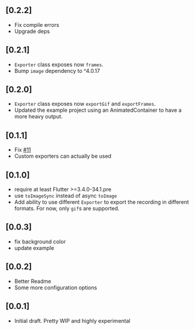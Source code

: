 ## [0.2.2]

* Fix compile errors
* Upgrade deps


## [0.2.1]

* `Exporter` class exposes now `frames`.
*  Bump `image` dependency to ^4.0.17

## [0.2.0]

* `Exporter` class exposes now `exportGif` and `exportFrames`.
* Updated the example project using an AnimatedContainer to have a more heavy output.

## [0.1.1]

* Fix [#11](https://github.com/ueman/screenrecorder/issues/11)
* Custom exporters can actually be used

## [0.1.0]

* require at least Flutter >=3.4.0-34.1.pre
* use `toImageSync` instead of async `toImage`
* Add ability to use different `Exporter` to export the recording in different formats. For now, only `gif`s are supported.

## [0.0.3]

* fix background color
* update example

## [0.0.2]

* Better Readme
* Some more configuration options


## [0.0.1]

* Initial draft. Pretty WIP and highly experimental
